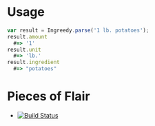 # Usage

```javascript
var result = Ingreedy.parse('1 lb. potatoes');
result.amount
  #=> '1'
result.unit
  #=> 'lb.'
result.ingredient
  #=> "potatoes"
```

# Pieces of Flair
- [![Build
  Status](https://secure.travis-ci.org/iancanderson/ingreedy-js.png?branch=master)](http://travis-ci.org/iancanderson/ingreedy-js)
